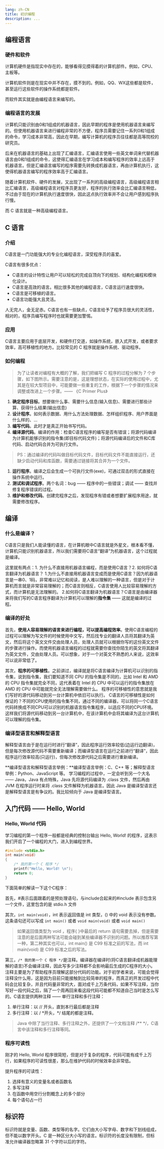 ```yaml
---
lang: zh-CN
title: 初识编程
description: ...
---
```


## 编程语言

### 硬件和软件

计算机硬件是指现实中存在的，能够看得见摸得着的计算机部件。例如，CPU、主板等。

计算机软件则是在现实中并不存在，摸不到的。例如，QQ、WX这些都是软件，甚至运行这些软件的操作系统都是软件。

而软件其实就是由编程语言来编写的。

### 编程语言的发展

计算机只能识别由0和1组成的机器语言，因此早期的程序是使用机器语言来编写的。但使用机器语言来进行编程非常的不方便，程序员需要记住一系列0和1组成的命令，学习成本非常高，因此在早期，编写计算机的程序员往往都是高等院校的研究员。

后来在机器语言的基础上出现了汇编语言，汇编语言使用一些英文单词来代替机器语言由0和1组成的命令，这使得汇编语言在学习成本和编写程序的效率上远高于机器语言。但是汇编语言编写的程序需要先转换成机器语言，再由计算机执行，这使得机器语言编写的程序效率高于汇编语言。

随着计算机软件、硬件的发展，又出现了一系列的高级编程语言，高级编程语言相比汇编语言，高级编程语言对程序员更友好，程序的执行效率会比汇编语言稍低，不过由于现在的计算机执行速度很快，因此这点执行效率并不会让用户感到程序执行慢。

而 C 语言就是一种高级编程语言。

## C 语言

### 介绍

C语言是一门功能强大的专业化编程语言，深受程序员的喜爱。

C语言有很多优点：

- C语言的设计特性让用户可以轻松的完成自顶向下的规划、结构化编程和模块化设计。
- C语言是高效的语言。相比很多其他的编程语言，C语言运行速度很快。
- C语言是可移植的语言。
- C语言功能强大且灵活。

人无完人，金无足赤。C语言也有一些缺点，C语言给予了程序员很大的灵活性，相对的，程序员编写程序时也就需要更加警惕。

### 应用

C语言主要应用于底层开发，和硬件打交道，如操作系统，嵌入式开发，或者要求效率，高可移植性的地方。比较常见的 C 程序就是操作系统、驱动程序。

### 如何编程

> 为了让读者对编程有大概的了解，我们把编写 C 程序的过程分解为 7 个步骤，如下图所示。需要注意的是，这是理想状态，在实际的使用过程中，尤其是在较大型项目中，可能要做一些重复的工作，根据下一个步骤的情况来调整或改进上一个步骤。—— 《C Primer Plus》

1. **确定程序目标**。想要做什么事、需要什么信息(输入信息)、需要进行那些计算、获得什么结果(输出信息)
2. **设计程序**。如何表示数据、用什么方法处理数据、怎样组织程序、用户界面是什么样的、...
3. **编写代码**。此时才是真正开始书写代码。
4. **编译源代码**。编译的作用：检查C语言程序的编写是否有错误；将源代码编译为计算机能够识别的指令集(即目标代码文件)；将源代码编译后的文件和C库代码、启动代码合并为可执行文件。

> PS：通过编译的代码叫做目标代码文件，目标代码文件不能直接运行，还缺少启动代码和库函数，需要通过链接将其合并为一个文件。

1. **运行程序**。编译之后会生成一个可执行文件(exe)，可通过双击的形式直接在操作系统中运行。
2. **测试和调试程序**。两个名词：bug —— 程序中的一些错误；调试 —— 查找并修复程序错误的过程。
3. **维护和修改代码**。创建完程序之后，发现程序有错或者想要扩展程序用途，就需要修改程序。

## 编译

### 什么是编译？

C语言只是我们人能读懂的语言，在计算机眼中C语言就是外星文，根本看不懂，计算机只能识别机器语言，所以我们需要将C语言“翻译”为机器语言，这个过程就是编译。

这里就有两点：1. 为什么不直接用机器语言编程，而是使用C语言？2. 如何将C语言翻译为机器语言？
1.为什么不直接用机器语言变成而是使用C语言？因为机器语言是一串0、1码，非常难以记忆和阅读，是人难以理解的一种语言，但是对于计算机而言就是非常容易理解的；而C语言则相反，C语言使用人比较容易理解的方式，而计算机是无法理解的。
2.如何将C语言翻译为机器语言？C语言是由编译器来将我们写的C语言程序翻译为计算机可以理解的**指令集** —— 这就是编译的过程。



### 编译的好处

首先，**使用人容易理解的语言来进行编程，可以提高编程效率**。使用C语言编程的过程可以理解为写文件的时候使用中文写，然后找专业的翻译人员将其翻译为英文，然后将这个英文文件交由处理人员，处理人员就可以根据你写的这份英文文件的步骤进行操作。而使用机器语言编程的过程就需要你查找你陌生的英文将其翻译为英文文件，交由处理人员。可以想象，对于一个对英文不熟悉的人来说，这效率可以说非常低了。

其次，**程序的可移植性**。之前讲过，编译就是将C语言编译为计算机可以识别的指令集，说到指令集，我们要知道不同 CPU 的指令集是不同的，比如 Intel 和 AMD 的 CPU 指令集就完全不同，这代表着在 Intel 的 CPU 中可以运行的指令集放在 AMD 的 CPU 中可能就完全无法理解需要做什么。
程序的可移植性的意思就是我们写好的源代码移动到另一台计算机中依旧可以执行。
C语言的可移植性是如何保证的？不同的CPU使用的指令集不同，通过不同的编译器，可以将同一个C语言代码转换成不同CPU可以识别的机器语言指令集程序，以适应不同的CPU环境。这样我们将源代码移动到另一台计算机中，在该计算机中会将其编译为这台计算机可以理解的指令集。

### 编译型语言和解释型语言

解释型语言由于是在运行时进行“翻译”，因此程序运行效率较低(边运行边翻译)，但是每次修改源代码不需要重新编译；而编译型语言在运行之前进行“翻译”，因此程序运行效率较高(只运行)，但每次修改源代码之后需要进行重新编译。



**编译型语言和解释型语言举例：**编译型语言举例：C、C++ 等；解释型语言举例：Python、JavaScript 等。
学习编程的过程中，一定会听到另一个大名 —— Java，Java 有点特殊，Java 先将源代码编译为 .class 文件，然后再由 JVM 在程序运行时来将 .class 文件解释为机器语言。因此 Java 是编译型语言还是解释型语言是有争议的。我比较倾向于 Java 是编译型语言。

## 入门代码 —— Hello, World

### Hello, World 代码

学习编程的第一个程序一般都是经典的控制台输出 Hello, World! 的程序，这表示我们开启了一个编程的大门，进入到编程世界。

```c
#include <stdio.h>
int main(void)
{
    /* 我的第一个 C 程序 */
    printf("Hello, World! \n");
    return 0;
}
```

下面简单的解读一下这个C程序：

首先，\#表示后面跟着的是预处理语句，与include合起来的\#include 表示包含另一个文件，这里包含的是 stdio.h 文件

其次，`int main(void)`，int 表示返回值是 int 类型，() 中的 void 表示没有参数。这条语句还可以写成 `int main()` 或者 `void main(void)` 或者 `void main()`

> 如果返回值类型为 void ，程序{ }中最后的 return 语句需要去掉，但是需要注意的是后面两种写法可能会碰到某些编译器不识别的问题。所以推荐写第一种，第二种其实也可以，int main() 是 C99 标准之前的写法，而 int main(void) 是 C99 标准之后的写法。

第三，`/* 我的第一个 C 程序 */`是注释。编译器在编译时(将C语言翻译成机器能理解的语言)不会编译注释，因此写多少注释都不会影响最后生成的C程序的大小。注释主要是为了帮助程序员理解这部分代码的功能。对于初学者来说，可能会觉得注释没什么用，这是因为目前只能接触到比较简单的程序，而真正的开发过程中代码会比较复杂，并且代码量非常的大，面对成千上万条代码，如果不写注释，当你写好一段代码之后，隔了一个周再回来看这段代码可能都不知道自己当时是怎么写的。C语言提供两种注释 —— 单行注释和多行注释：

1. 单行注释：以 // 开头，直到本行最后都是注释
2. 多行注释：以 / \*开头，\*/ 结尾的都是注释。

> Java 中除了当行注释、多行注释之外，还提供了一个文档注释 /** */，C语言中该注释和多行注释等同。

### 程序可读性

刚才的 Hello, World 程序很简短，但是对于复杂的程序，代码可能有成千上万行，如果程序的可读性很差，那么在维护代码的时候效率会非常低。

提升程序的可读性：

1. 选择有意义的变量名或者函数名
2. 多写注释
3. 在函数中用空行分割概念上的多个部分
4. 每个语句占一行

## 标识符

标识符就是变量、函数、类型等的名字。它们由大小写字母、数字和下划线组成，但不能以数字开头。C 是一种区分大小写的语言。标识符的长度没有限制，但标准允许编译器忽略第 31 个字符以后的字符。